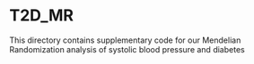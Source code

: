 # T2D_MR
This directory contains supplementary code for our Mendelian Randomization analysis of systolic blood pressure and diabetes
